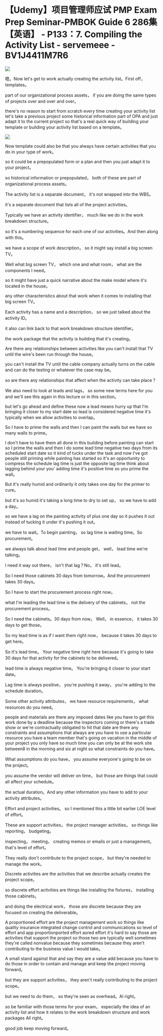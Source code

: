 # 【Udemy】项目管理师应试 PMP Exam Prep Seminar-PMBOK Guide 6  286集【英语】 - P133：7. Compiling the Activity List - servemeee - BV1J4411M7R6

![](img/4c86ab40a10135f649f3747b9902fcef_0.png)

嗯。Now let's get to work actually creating the activity list。First off， templates。

 part of our organizational process assets， if you are doing the same types of projects over and over and over。

 there's no reason to start from scratch every time creating your activity list let's take a previous project some historical information part of OPA and just adapt it to the current project so that's a real quick way of building your template or building your activity list based on a template。



![](img/4c86ab40a10135f649f3747b9902fcef_2.png)

Now template could also be that you always have certain activities that you do in your type of work。

 so it could be a prepopulated form or a plan and then you just adapt it to your project。

 so historical information or prepopulated， both of these are part of organizational process assets。

The activity list is a separate document， it's not wrapped into the WBS。

 it's a separate document that lists all of the project activities。

Typically we have an activity identifier， much like we do in the work breakdown structure。

 so it's a numbering sequence for each one of our activities。And then along with this。

 we have a scope of work description， so it might say install a big screen TV。

Well what big screen TV， which one and what room， what are the components I need。

 so it might have just a quick narrative about the make model where it's located in the house。

 any other characteristics about that work when it comes to installing that big screen TV。

Each activity has a name and a description， so we just talked about the activity ID。

 it also can link back to that work breakdown structure identifier。

 the work package that the activity is building that it's creating。

Are there any relationships between activities like you can't install that TV until the wire's been run through the house。

 you can't install the TV until the cable company actually turns on the cable and can do the testing or whatever the case may be。

 so are there any relationships that affect when the activity can take place？

We also need to look at leads and lags， so some new terms here for you and we'll see this again in this lecture or in this section。

 but let's go ahead and define these now a lead means hurry up that I'm bringing it closer to my start date so lead is considered negative time it's typically when we allow activities to overlap。

So I have to prime the walls and then I can paint the walls but we have so many walls to prime。

 I don't have to have them all done in this building before painting can start so I prime the walls and then I do some lead time negative two days from its scheduled start date so it kind of tucks under the task and now I've got people still priming while painting has started so it's an opportunity to compress the schedule lag time is just the opposite lag time think about lagging behind your you' adding time it's positive time so you prime the wall。

But it's really humid and ordinarily it only takes one day for the primer to cure。

 but it's so humid it's taking a long time to dry to set up， so we have to add a day。

 so we have a lag on the painting activity of plus one day so it pushes it out instead of tucking it under it's pushing it out。

 we have to wait。To begin painting， so lag time is waiting time。So procurement。

 we always talk about lead time and people get， well， lead time we're talking。

 I need it way out there， isn't that lag？No， it's still lead。

So I need those cabinets 30 days from tomorrow。And the procurement takes 30 days。

 So I have to start the procurement process right now。

 what I'm leading the lead time is the delivery of the cabinets， not the procurement process。

 So I need the cabinets。30 days from now。 Well， in essence， it takes 30 days to get those。

 So my lead time is as if I want them right now， because it takes 30 days to get here。

 So it's lead time。 Your negative time right here because it's going to take 30 days for that activity for the cabinets to be delivered。

 lead time is always negative time。 You're bringing it closer to your start date。

Lag time is always positive， you're pushing it away， you're adding to the schedule duration。

Some other activity attributes， we have resource requirements， what resources do you need。

 people and materials are there any imposed dates like you have to get this work done by a deadline because the inspectors coming or there's a trade show or we're contractually obligated to hit that date are there any constraints and assumptions that always are you have to use a particular resource you have a team member that's going on vacation in the middle of your project you only have so much time you can only be at the work site between8 in the morning and six at night so what constraints do you have。

What assumptions do you have， you assume everyone's going to be on the project。

 you assume the vendor will deliver on time， but those are things that could all affect your schedule。

 the actual duration。And any other information you have to add to your activity attributes。

Effort and project activities。 so I mentioned this a little bit earlier LOE level of effort。

 These are support activities， the project manager activities， so things like reporting， budgeting。

 inspecting， meeting， creating memos or emails or just a management。 that's level of effort。

 They really don't contribute to the project scope， but they're needed to manage the work。

Discrete activities are the activities that we describe actually creates the project scope。

 so discrete effort activities are things like installing the fixtures， installing those cabinets。

 and doing the electrical work， those are discrete because they are focused on creating the deliverable。

A proportioned effort are the project management work so things like quality insurance integrated change control and communications so level of effort and app proportionported effort aored effort it's hard to say those are activities that support the project so those two are typically well sometimes they're called nonvalue because they sometimes because they aren't contributing to the business value I would take。

A small stand against that and say they are a value add because you have to do those in order to contain and manage and keep the project moving forward。

 but they are support activities， they aren't really contributing to the project scope。

 but we need to do them， so they're seen as overhead。Al right。

 so be familiar with those terms for your exam， especially the idea of an activity list and how it relates to the work breakdown structure and work packages All right。

 good job keep moving forward。